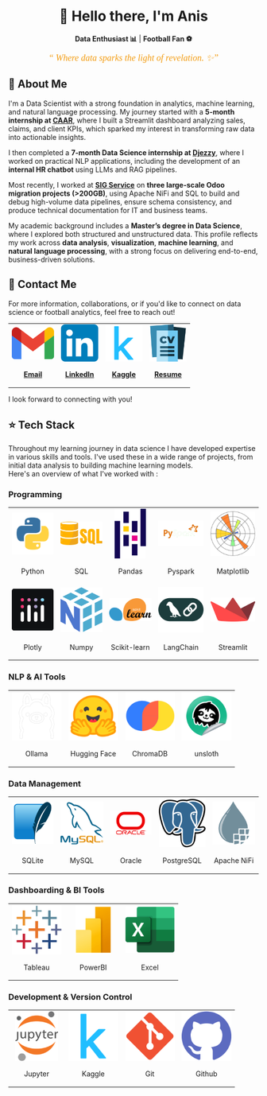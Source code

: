<center>
  <h1>👋 Hello there, I'm Anis</h1>
</center>

<p align="center">
  <b>Data Enthusiast 📊</b> | <b>Football Fan ⚽</b>
</p>

<p align="center">
  <span style="font-size: 18px; font-style: italic; font-family: 'Georgia, serif'; color: #f39c12;">
  <q><i> Where data sparks the light of revelation. ✨</i></q>
  </span>
</p>

<h2>📜 About Me</h2>
<p align="left">
I'm a Data Scientist with a strong foundation in analytics, machine learning, and natural language processing. My journey started with a <b>5-month internship at <a href='https://caar.dz/'>CAAR</a></b>, where I built a Streamlit dashboard analyzing sales, claims, and client KPIs, which sparked my interest in transforming raw data into actionable insights.  
</p>
<p align="left">
I then completed a <b>7-month Data Science internship at <a href='https://www.djezzy.dz/'>Djezzy</a></b>, where I worked on practical NLP applications, including the development of an <b>internal HR chatbot</b> using LLMs and RAG pipelines.  
</p>
<p align="left">
Most recently, I worked at <b><a href='https://www.sigservice-dz.com/'>SIG Service</a></b> on <b>three large-scale Odoo migration projects (>200GB)</b>, using Apache NiFi and SQL to build and debug high-volume data pipelines, ensure schema consistency, and produce technical documentation for IT and business teams.  
</p>
<p align="left">
My academic background includes a <b>Master’s degree in Data Science</b>, where I explored both structured and unstructured data. This profile reflects my work across <b>data analysis</b>, <b>visualization</b>, <b>machine learning</b>, and <b>natural language processing</b>, with a strong focus on delivering end-to-end, business-driven solutions.  
</p>


<h2>📧 Contact Me</h2>
<p>For more information, collaborations, or if you'd like to connect on data science or football analytics, feel free to reach out!</p>

<table border="0" style="width: 100%; text-align: center;" align="center">
  <tr>
    <td><a href="mailto:guechtoulianiss7@gmail.com"><img src="imgs/Gmail.png" style="width: 85px; height: 75px; object-fit: contain; margin: 0 auto;"><p align="center"><b>Email</b></p></a></td>
    <td><a href="https://www.linkedin.com/in/anis-guechtouli/"><img src="imgs/LinkedIn.png" style="width: 75px; height: 75px; object-fit: contain; margin: 0 auto;"><p align="center"><b>LinkedIn</b></p></a></td>
    <td><a href="https://www.kaggle.com/anisguechtouli"><img src="imgs/Kaggle.png" style="width: 75px; height: 75px; object-fit: contain; margin: 0 auto;"><p align="center"><b>Kaggle</b></p></a></td>
    <td><a href="files/Anis-Guechtouli-EN.pdf"><img src="imgs/cv.png" style="width: 75px; height: 75px; object-fit: contain; margin: 0 auto;"><p align="center"><b>Resume</b></p></a></td>
    <!--'Resume image from : Flaticon.com-->
    <!--'Resume was made using : app.FlowCV.com-->
  </tr>
</table>

<p>I look forward to connecting with you!</p>

<h2>⭐ Tech Stack</h2>
<p>Throughout my learning journey in data science I have developed expertise in various skills and tools. I've used these in a wide range of projects, from initial data analysis to building machine learning models.
<br/>Here's an overview of what I've worked with :</p>

<h3>Programming</h3>
<table style="width: 100%; text-align: center;" align="center" border="0">
  <tr>
    <td><img src="imgs/python.png" style="width: 100px; height: 100px; object-fit: contain; margin: 0 auto;"><p align="center">Python</p></td>
    <td><img src="imgs/sql.png" style="width: 100px; height: 100px; object-fit: contain; margin: 0 auto;"><p align="center">SQL</p></td>
    <td><img src="imgs/pandas.png" style="width: 100px; height: 100px; object-fit: contain; margin: 0 auto;"><p align="center">Pandas</p></td>
    <td><img src="imgs/PySpark.png" style="width: 100px; height: 100px; object-fit: contain; margin: 0 auto;"><p align="center">Pyspark</p></td>
    <td><img src="imgs/matplotlib.png" style="width: 100px; height: 100px; object-fit: contain; margin: 0 auto;"><p align="center">Matplotlib</p></td>
  </tr>
  <tr>
    <td><img src="imgs/Plotly.png" style="width: 100px; height: 100px; object-fit: contain; margin: 0 auto;"><p align="center">Plotly</p></td>
    <td><img src="imgs/numpy.png" style="width: 100px; height: 100px; object-fit: contain; margin: 0 auto;"><p align="center">Numpy</p></td>
    <td><img src="imgs/sklearn.png" style="width: 100px; height: 100px; object-fit: contain; margin: 0 auto;"><p align="center">Scikit-learn</p></td>
    <td><img src="imgs/langchain.png" style="width: 100px; height: 100px; object-fit: contain; margin: 0 auto;"><p align="center">LangChain</p></td>
    <td><img src="imgs/streamlit.png" style="width: 100px; height: 100px; object-fit: contain; margin: 0 auto;"><p align="center">Streamlit</p></td>
  </tr>
</table>

<h3>NLP & AI Tools</h3>
<table style="width: 100%; text-align: center;" align="center" border="0">
  <tr>
    <td><img src="imgs/ollama.png" style="width: 100px; height: 100px;"><p align="center">Ollama</p></td>
    <td><img src="imgs/huggingface.png" style="width: 100px; height: 100px;"><p align="center">Hugging Face</p></td>
    <td><img src="imgs/chromadb.png" style="width: 100px; height: 100px;"><p align="center">ChromaDB</p></td>
    <td><img src="imgs/unsloth.png" style="width: 100px; height: 100px;"><p align="center">unsloth</p></td>
  </tr>
</table>



<h3>Data Management</h3>
<table style="width: 100%; text-align: center;" align="center" border="0">
  <tr>
    <td><img src="imgs/sqlite.png" style="width: 100px; height: 100px; object-fit: contain; margin: 0 auto;"><p align="center">SQLite</p></td>
    <td><img src="imgs/mysql.png" style="width: 100px; height: 100px; object-fit: contain; margin: 0 auto;"><p align="center">MySQL</p></td>
    <td><img src="imgs/Oracle.png" style="width: 100px; height: 100px; object-fit: contain; margin: 0 auto;"><p align="center">Oracle</p></td>
    <td><img src="imgs/Postgresql.png" style="width: 100px; height: 100px; object-fit: contain; margin: 0 auto;"><p align="center">PostgreSQL</p></td>
    <td><img src="imgs/nifi.png" style="width: 100px; height: 100px; object-fit: contain; margin: 0 auto;"><p align="center">Apache NiFi</p></td>
  </tr>
</table>


<h3>Dashboarding & BI Tools</h3>
<table style="width: 100%; text-align: center;" align="center" border="0">
  <tr>
    <td><img src="imgs/tableau.png" style="width: 100px; height: 100px; object-fit: contain; margin: 0 auto;"><p align="center">Tableau</p></td>
    <td><img src="imgs/powerbi.png" style="width: 100px; height: 100px; object-fit: contain; margin: 0 auto;"><p align="center">PowerBI</p></td>
    <td><img src="imgs/Excel.png" style="width: 100px; height: 100px; object-fit: contain; margin: 0 auto;"><p align="center">Excel</p></td>
  </tr>
</table>

<h3>Development & Version Control</h3>
<table style="width: 100%; text-align: center;" align="center" border="0">
  <tr>
    <td><img src="imgs/jupyter.png" style="width: 100px; height: 100px; object-fit: contain; margin: 0 auto;"><p align="center">Jupyter</p></td>
    <td><img src="imgs/Kaggle.png" style="width: 100px; height: 100px; object-fit: contain; margin: 0 auto;"><p align="center">Kaggle</p></td>
    <td><img src="imgs/Git.png" style="width: 100px; height: 100px; object-fit: contain; margin: 0 auto;"><p align="center">Git</p></td>
    <td><img src="imgs/github.png" style="width: 100px; height: 100px; object-fit: contain; margin: 0 auto;"><p align="center">Github</p></td>
  </tr>
</table>

